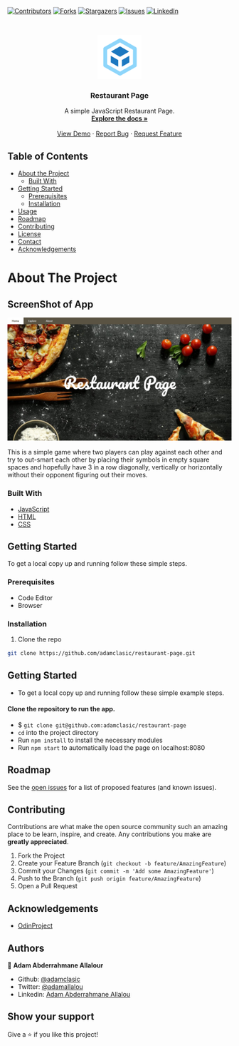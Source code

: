 [![Contributors][contributors-shield]][contributors-url]
[![Forks][forks-shield]][forks-url]
[![Stargazers][stars-shield]][stars-url]
[![Issues][issues-shield]][issues-url]
[![LinkedIn][linkedin-shield]][linkedin-url]



<!-- PROJECT LOGO -->
<br />
<p align="center">
  <a href="https://github.com/adamclasic/restaurant-page">
    <img src="src/images/webpack.png" alt="Logo" width="100" height="100">
  </a>

  <h3 align="center">Restaurant Page</h3>

  <p align="center">
    A simple JavaScript Restaurant Page.
    <br />
    <a href="https://github.com/adamclasic/restaurant-page"><strong>Explore the docs »</strong></a>
    <br />
    <br />
    <a href="https://raw.githack.com/adamclasic/restaurant-page/feature/dist/index.html">View Demo</a>
    ·
    <a href="https://github.com/adamclasic/restaurant-page/issues">Report Bug</a>
    ·
    <a href="https://github.com/adamclasic/restaurant-page/issues">Request Feature</a>
  </p>
</p>



<!-- TABLE OF CONTENTS -->
## Table of Contents

* [About the Project](#about-the-project)
  * [Built With](#built-with)
* [Getting Started](#getting-started)
  * [Prerequisites](#prerequisites)
  * [Installation](#installation)
* [Usage](#usage)
* [Roadmap](#roadmap)
* [Contributing](#contributing)
* [License](#license)
* [Contact](#contact)
* [Acknowledgements](#acknowledgements)



<!-- ABOUT THE PROJECT -->
# About The Project

## ScreenShot of App
[![Product Name Screen Shot][product-screenshot]]()

This is a simple game where two players can play against each other and try to out-smart each other by placing their symbols in empty square spaces and hopefully have 3 in a row diagonally, vertically or horizontally without their opponent figuring out their moves. 

### Built With

* [JavaScript](https://en.wikipedia.org/wiki/JavaScript)
* [HTML](https://en.wikipedia.org/wiki/HTML)
* [CSS](https://en.wikipedia.org/wiki/Cascading_Style_Sheets)



<!-- GETTING STARTED -->
## Getting Started

To get a local copy up and running follow these simple steps.

### Prerequisites
- Code Editor
- Browser

### Installation
 
1. Clone the repo
```sh
git clone https://github.com/adamclasic/restaurant-page.git
```


<!-- USAGE EXAMPLES -->
<!-- ABOUT THE PROJECT -->
## Getting Started
- To get a local copy up and running follow these simple example steps.

#### Clone the repository to run the app.

- $ `git clone git@github.com:adamclasic/restaurant-page`
- `cd` into the project directory
- Run `npm install` to install the necessary modules
- Run `npm start` to automatically load the page on localhost:8080


<!-- ROADMAP -->
## Roadmap

See the [open issues](https://github.com/adamclasic/restaurant-page/issues) for a list of proposed features (and known issues).



<!-- CONTRIBUTING -->
## Contributing

Contributions are what make the open source community such an amazing place to be learn, inspire, and create. Any contributions you make are **greatly appreciated**.

1. Fork the Project
2. Create your Feature Branch (`git checkout -b feature/AmazingFeature`)
3. Commit your Changes (`git commit -m 'Add some AmazingFeature'`)
4. Push to the Branch (`git push origin feature/AmazingFeature`)
5. Open a Pull Request


<!-- ACKNOWLEDGEMENTS -->
## Acknowledgements
* [OdinProject](https://www.theodinproject.com/)

<!-- LICENSE -->

<!-- CONTACT -->
## Authors

👤 **Adam Abderrahmane Allalour**

- Github: [@adamclasic](https://github.com/adamclasic)
- Twitter: [@adamallalou](https://twitter.com/adamallalou)
- Linkedin: [Adam Abderrahmane Allalou](https://linkedin.com/adam-allalou)

<!-- ACKNOWLEDGEMENTS -->
## Show your support

Give a ⭐️ if you like this project!




<!-- MARKDOWN LINKS & IMAGES -->
<!-- https://www.markdownguide.org/basic-syntax/#reference-style-links -->
[contributors-shield]: https://img.shields.io/github/contributors/adamclasic/restaurant-page.svg?style=flat-square
[contributors-url]: https://github.com/adamclasic/restaurant-page/graphs/contributors
[forks-shield]: https://img.shields.io/github/forks/adamclasic/restaurant-page.svg?style=flat-square
[forks-url]: https://github.com/adamclasic/restaurant-page/network/members
[stars-shield]: https://img.shields.io/github/stars/adamclasic/restaurant-page.svg?style=flat-square
[stars-url]: https://github.com/adamclasic/restaurant-page/stargazers
[issues-shield]: https://img.shields.io/github/issues/adamclasic/restaurant-page.svg?style=flat-square
[issues-url]: https://github.com/adamclasic/restaurant-page/issues
[linkedin-shield]: https://img.shields.io/badge/-LinkedIn-black.svg?style=flat-square&logo=linkedin&colorB=555
[linkedin-url]: https://linkedin.com/adam-allalou
[product-screenshot]: src/images/screenshot.jpg